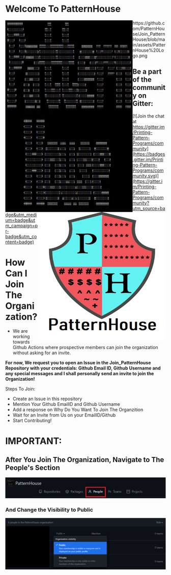 # Welcome To PatternHouse

<img align="left" width=400px height=600px src="https://github.com/PatternHouse/Join_PatternHouse/blob/main/assets/PatterHouse.jpeg" alt="PatternHouse">
<img align="right"  width=400px height=400px src="https://github.com/PatternHouse/Join_PatternHouse/blob/main/assets/PatternHouse%20Logo.png" alt="PatternHouse">
https://github.com/PatternHouse/Join_PatternHouse/blob/main/assets/PatternHouse%20Logo.png

## Be a part of the community on Gitter:

[![Join the chat at https://gitter.im/Printing-Pattern-Programs/community](https://badges.gitter.im/Printing-Pattern-Programs/community.svg)](https://gitter.im/Printing-Pattern-Programs/community?utm_source=badge&utm_medium=badge&utm_campaign=pr-badge&utm_content=badge)


# How Can I Join The Organization?

- We are working towards Github Actions where prospective members can join the organization without asking for an invite.

**For now, We request you to open an Issue in the Join_PatternHouse Repository with your credentials: Github Email ID, Github Username and any special messages and I shall personally send an invite to join the Organization!**

Steps To Join:
- Create an Issue in this repository
- Mention Your Github EmailID and Github Username
- Add a response on Why Do You Want To Join The Organzition
- Wait for an Invite from Us on your EmailID/Github
- Start Contributing! 

# IMPORTANT: 

## After You Join The Organization, Navigate to The People's Section

![People Section](https://github.com/PatternHouse/Join_PatternHouse/blob/main/assets/People.png)

### And Change the Visibility to **Public**

![Publicize](https://github.com/PatternHouse/Join_PatternHouse/blob/main/assets/Publicize.png)